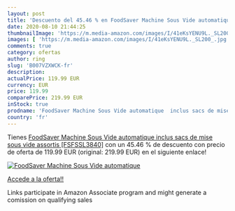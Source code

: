 ```yaml
---
layout: post
title: 'Descuento del 45.46 % en FoodSaver Machine Sous Vide automatique '
date: 2020-08-10 21:44:25
thumbnailImage: 'https://m.media-amazon.com/images/I/41eKsYENU9L._SL200_.jpg'
images: [ 'https://m.media-amazon.com/images/I/41eKsYENU9L._SL200_.jpg' ]
comments: true
category: ofertas
author: ring
slug: 'B007VZXWCK-fr'
description:
actualPrice: 119.99 EUR
currency: EUR
price: 119.99
comparePrice: 219.99 EUR
inStock: true
prodname: 'FoodSaver Machine Sous Vide automatique  inclus sacs de mise sous vide assortis [FSFSSL3840]'
country: 'fr'
---
```


Tienes [FoodSaver Machine Sous Vide automatique  inclus sacs de mise sous vide assortis [FSFSSL3840]](https://www.amazon.fr/dp/B007VZXWCK/?tag=tolees0d-21) con un 45.46 % de descuento con precio de oferta de 119.99 EUR (original: 219.99 EUR) en el siguiente enlace!

[![FoodSaver Machine Sous Vide automatique ](https://m.media-amazon.com/images/I/41eKsYENU9L._SL200_.jpg)](https://www.amazon.fr/dp/B007VZXWCK/?tag=tolees0d-21)

[Accede a la oferta!!](https://www.amazon.fr/dp/B007VZXWCK/?tag=tolees0d-21)

Links participate in Amazon Associate program and might generate a comission on qualifying sales


